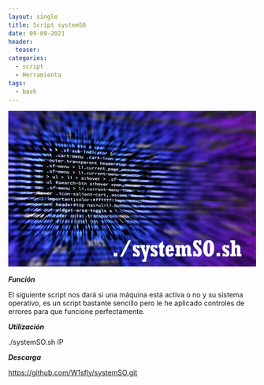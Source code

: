 ```yaml
---
layout: single
title: Script systemSO
date: 09-09-2021
header:
  teaser:
categories:
  - script
  - Herramienta
tags:
  - bash
---
```


![imagen](/assets/images/post_script_systemSO/scriptSO.png)

***Función***

El siguiente script nos dará si una máquina está activa o no y su sistema operativo, es un script bastante sencillo pero le he aplicado controles de errores para que funcione perfectamente.

***Utilización***

./systemSO.sh IP

***Descarga***

<https://github.com/W1sfly/systemSO.git>
